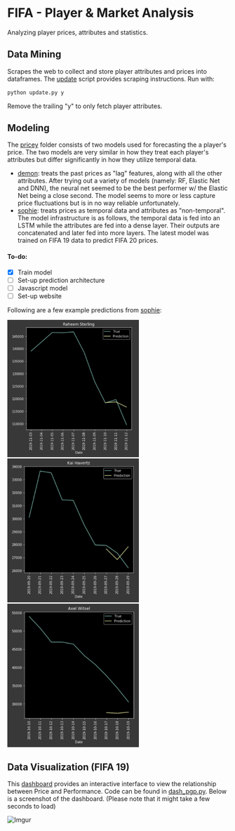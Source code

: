 # FIFA - Player & Market Analysis

Analyzing player prices, attributes and statistics.

## Data Mining

Scrapes the web to collect and store player attributes and prices into dataframes. The [update](https://github.com/cvaf/fut/blob/master/database/update.py) script provides scraping instructions. Run with:

```bash
python update.py y
```

Remove the trailing "y" to only fetch player attributes.

## Modeling

The [pricey](https://github.com/cvaf/fut/tree/master/pricey) folder consists of two models used for forecasting the a player's price. The two models are very similar in how they treat each player's attributes but differ significantly in how they utilize temporal data. 

- [demon](https://github.com/cvaf/fut/blob/master/pricey/demon.ipynb): treats the past prices as "lag" features, along with all the other attributes. After trying out a variety of models (namely: RF, Elastic Net and DNN), the neural net seemed to be the best performer w/ the Elastic Net being a close second. The model seems to more or less capture price fluctuations but is in no way reliable unfortunately.
- [sophie](https://github.com/cvaf/fut/blob/master/pricey/sophie.ipynb): treats prices as temporal data and attributes as "non-temporal". The model infrastructure is as follows, the temporal data is fed into an LSTM while the attributes are fed into a dense layer. Their outputs are concatenated and later fed into more layers. The latest model was trained on FIFA 19 data to predict FIFA 20 prices.

#### To-do:

- [x] Train model
- [ ] Set-up prediction architecture
- [ ] Javascript model
- [ ] Set-up website

Following are a few example predictions from [sophie](https://github.com/cvaf/fut/blob/master/pricey/sophie.ipynb):

<img src="images/example1.png" width="300" />

<img src="images/example2.png" width="300" />

<img src="images/example3.png" width="300" />

## Data Visualization (FIFA 19)

This [dashboard](https://fut-dash.herokuapp.com/) provides an interactive interface to view the relationship between Price and Performance. Code can be found in [dash_pgp.py](https://github.com/cvaf/fut/blob/master/dash_dataframes.py). Below is a screenshot of the dashboard. (Please note that it might take a few seconds to load)

![Imgur](https://i.imgur.com/gj5WDG5.png)

